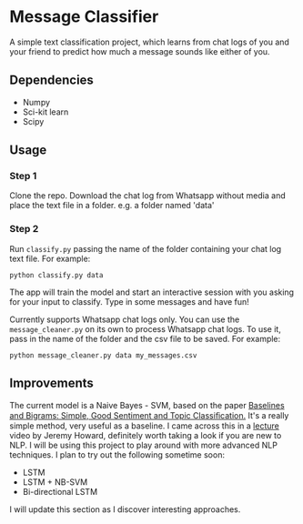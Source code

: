 # Message Classifier

A simple text classification project, which learns from chat logs of you and your friend to predict how much a message sounds like either of you.

## Dependencies

- Numpy
- Sci-kit learn
- Scipy

## Usage

### Step 1

Clone the repo. Download the chat log from Whatsapp without media and place the text file in a folder. e.g. a folder named 'data'

### Step 2

Run `classify.py` passing the name of the folder containing your chat log text file. For example:

```python classify.py data```

The app will train the model and start an interactive session with you asking for your input to classify. Type in some messages and have fun!

Currently supports Whatsapp chat logs only. You can use the `message_cleaner.py` on its own to process Whatsapp chat logs. To use it, pass in the name of the folder and the csv file to be saved. For example:

```python message_cleaner.py data my_messages.csv```

## Improvements

The current model is a Naive Bayes - SVM, based on the paper [Baselines and Bigrams: Simple, Good Sentiment and Topic Classiﬁcation.](https://nlp.stanford.edu/pubs/sidaw12_simple_sentiment.pdf) It's a really simple method, very useful as a baseline. I came across this in a [lecture](https://youtu.be/37sFIak42Sc) video by Jeremy Howard, definitely worth taking a look if you are new to NLP. I will be using this project to play around with more advanced NLP techniques. I plan to try out the following sometime soon:

- LSTM
- LSTM + NB-SVM
- Bi-directional LSTM

I will update this section as I discover interesting approaches.
